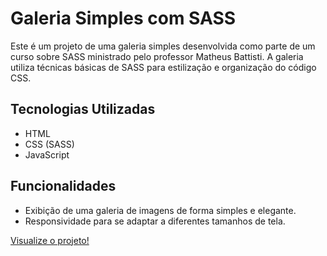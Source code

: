 # Galeria Simples com SASS

Este é um projeto de uma galeria simples desenvolvida como parte de um curso sobre SASS ministrado pelo professor Matheus Battisti. A galeria utiliza técnicas básicas de SASS para estilização e organização do código CSS.

## Tecnologias Utilizadas

- HTML
- CSS (SASS)
- JavaScript

## Funcionalidades

- Exibição de uma galeria de imagens de forma simples e elegante.
- Responsividade para se adaptar a diferentes tamanhos de tela.

[Visualize o projeto! ](https://devsamuel06.github.io/Gallery/)
